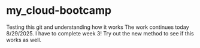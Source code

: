 # my_cloud-bootcamp
Testing this git and understanding how it works
The work continues today 8/29/2025. I have to complete week 3!
Try out the new method to see if this works as well.